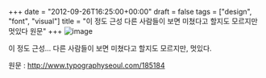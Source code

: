 +++
date = "2012-09-26T16:25:00+00:00"
draft = false
tags = ["design", "font", "visual"]
title = "이 정도 근성 다른 사람들이 보면 미쳤다고 할지도 모르지만 멋있다 원문"
+++
![image](/tumblr_img/2012-09-26--/084c9998ab1950e436371639ddeb787ece09066ef9f790646f01d974c13559fd.png)



이 정도 근성... 다른 사람들이 보면 미쳤다고 할지도 모르지만, 멋있다.

원문 : http://www.typographyseoul.com/185184
